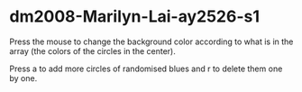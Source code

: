 # dm2008-Marilyn-Lai-ay2526-s1
Press the mouse to change the background color according to what is in the array (the colors of the circles in the center).

Press a to add more circles of randomised blues and r to delete them one by one.